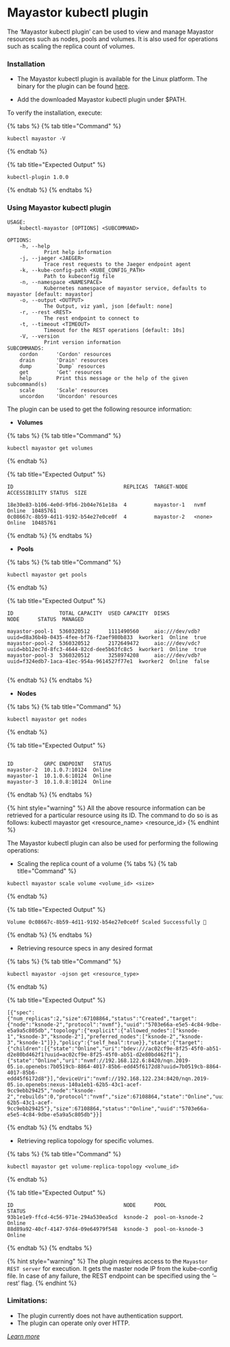 # Mayastor kubectl plugin

The ‘Mayastor kubectl plugin’ can be used to view and manage Mayastor resources such as nodes, pools and volumes. It is also used for operations such as scaling the replica count of volumes. 

### Installation

- The Mayastor kubectl plugin is available for the Linux platform. The binary for the plugin can be found [here](https://github.com/mayadata-io/mayastor-control-plane/releases). 

- Add the downloaded Mayastor kubectl plugin under $PATH.

To verify the installation, execute:

{% tabs %}
{% tab title="Command" %}
```text
kubectl mayastor -V
```
{% endtab %}

{% tab title="Expected Output" %}
```text
kubectl-plugin 1.0.0
```
{% endtab %}
{% endtabs %}


### Using Mayastor kubectl plugin

```
USAGE:
    kubectl-mayastor [OPTIONS] <SUBCOMMAND>

OPTIONS:
    -h, --help
            Print help information
    -j, --jaeger <JAEGER>
            Trace rest requests to the Jaeger endpoint agent
    -k, --kube-config-path <KUBE_CONFIG_PATH>
            Path to kubeconfig file
    -n, --namespace <NAMESPACE>
            Kubernetes namespace of mayastor service, defaults to mayastor [default: mayastor]
    -o, --output <OUTPUT>
            The Output, viz yaml, json [default: none]
    -r, --rest <REST>
            The rest endpoint to connect to
    -t, --timeout <TIMEOUT>
            Timeout for the REST operations [default: 10s]
    -V, --version
            Print version information
SUBCOMMANDS:
    cordon      'Cordon' resources
    drain       'Drain' resources
    dump        `Dump` resources
    get         'Get' resources
    help        Print this message or the help of the given subcommand(s)
    scale       'Scale' resources
    uncordon    'Uncordon' resources
```

The plugin can be used to get the following resource information:

- **Volumes**

{% tabs %}
{% tab title="Command" %}
```text
kubectl mayastor get volumes
```
{% endtab %}

{% tab title="Expected Output" %}
```text
ID                                    REPLICAS  TARGET-NODE  ACCESSIBILITY STATUS  SIZE

18e30e83-b106-4e0d-9fb6-2b04e761e18a  4         mayastor-1   nvmf          Online  10485761
0c08667c-8b59-4d11-9192-b54e27e0ce0f  4         mayastor-2   <none>        Online  10485761
```
{% endtab %}
{% endtabs %}
 

- **Pools**

{% tabs %}
{% tab title="Command" %}
```text
kubectl mayastor get pools
```
{% endtab %}

{% tab title="Expected Output" %}
```text
ID               TOTAL CAPACITY  USED CAPACITY  DISKS                                                     NODE      STATUS  MANAGED

mayastor-pool-1  5360320512      1111490560     aio:///dev/vdb?uuid=d8a36b4b-0435-4fee-bf76-f2aef980b833  kworker1  Online  true
mayastor-pool-2  5360320512      2172649472     aio:///dev/vdc?uuid=bb12ec7d-8fc3-4644-82cd-dee5b63fc8c5  kworker1  Online  true
mayastor-pool-3  5360320512      3258974208     aio:///dev/vdb?uuid=f324edb7-1aca-41ec-954a-9614527f77e1  kworker2  Online  false
    
```
{% endtab %}
{% endtabs %}

- **Nodes**

{% tabs %}
{% tab title="Command" %}
```text
kubectl mayastor get nodes
```
{% endtab %}

{% tab title="Expected Output" %}
```text

ID          GRPC ENDPOINT   STATUS
mayastor-2  10.1.0.7:10124  Online
mayastor-1  10.1.0.6:10124  Online
mayastor-3  10.1.0.8:10124  Online
```
{% endtab %}
{% endtabs %}

 {% hint style="warning" %}
 All the above resource information can be retrieved for a particular resource using its ID. The command to do so is as follows:
 kubectl mayastor get &lt;resource_name&gt; &lt;resource_id&gt;
 {% endhint %}

The Mayastor kubectl plugin can also be used for performing the following operations:

- Scaling the replica count of a volume
{% tabs %}
{% tab title="Command" %}
```text
kubectl mayastor scale volume <volume_id> <size>
```
{% endtab %}

{% tab title="Expected Output" %}
```text
Volume 0c08667c-8b59-4d11-9192-b54e27e0ce0f Scaled Successfully 🚀
```
{% endtab %}
{% endtabs %}


- Retrieving resource specs in any desired format

{% tabs %}
{% tab title="Command" %}
```text
kubectl mayastor -ojson get <resource_type>
```
{% endtab %}

{% tab title="Expected Output" %}
```text
[{"spec":{"num_replicas":2,"size":67108864,"status":"Created","target":{"node":"ksnode-2","protocol":"nvmf"},"uuid":"5703e66a-e5e5-4c84-9dbe-e5a9a5c805db","topology":{"explicit":{"allowed_nodes":["ksnode-1","ksnode-3","ksnode-2"],"preferred_nodes":["ksnode-2","ksnode-3","ksnode-1"]}},"policy":{"self_heal":true}},"state":{"target":{"children":[{"state":"Online","uri":"bdev:///ac02cf9e-8f25-45f0-ab51-d2e80bd462f1?uuid=ac02cf9e-8f25-45f0-ab51-d2e80bd462f1"},{"state":"Online","uri":"nvmf://192.168.122.6:8420/nqn.2019-05.io.openebs:7b0519cb-8864-4017-85b6-edd45f6172d8?uuid=7b0519cb-8864-4017-85b6-edd45f6172d8"}],"deviceUri":"nvmf://192.168.122.234:8420/nqn.2019-05.io.openebs:nexus-140a1eb1-62b5-43c1-acef-9cc9ebb29425","node":"ksnode-2","rebuilds":0,"protocol":"nvmf","size":67108864,"state":"Online","uuid":"140a1eb1-62b5-43c1-acef-9cc9ebb29425"},"size":67108864,"status":"Online","uuid":"5703e66a-e5e5-4c84-9dbe-e5a9a5c805db"}}]
```
{% endtab %}
{% endtabs %}

- Retrieving replica topology for specific volumes.

{% tabs %}
{% tab title="Command" %}
```text
kubectl mayastor get volume-replica-topology <volume_id>
```
{% endtab %}

{% tab title="Expected Output" %}
```text
ID                                    NODE      POOL              STATUS
93b1e1e9-ffcd-4c56-971e-294a530ea5cd  ksnode-2  pool-on-ksnode-2  Online
88d89a92-40cf-4147-97d4-09e64979f548  ksnode-3  pool-on-ksnode-3  Online
```
{% endtab %}
{% endtabs %}


{% hint style="warning" %}
The plugin requires access to the `Mayastor REST server` for execution. It gets the master node IP from the kube-config file. In case of any failure, the REST endpoint can be specified using the ‘–rest’ flag.
{% endhint %}


### Limitations:

- The plugin currently does not have authentication support.
- The plugin can operate only over HTTP.

_[Learn more](https://github.com/openebs/mayastor-extensions/blob/develop/k8s/plugin/README.md)_